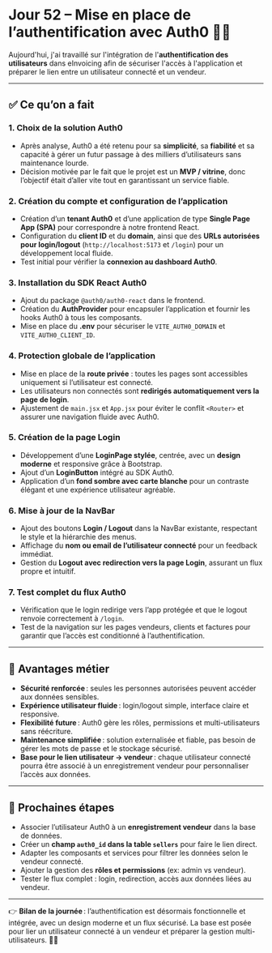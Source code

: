 # Jour 52 – Mise en place de l’authentification avec Auth0 🔐🚀

Aujourd'hui, j'ai travaillé sur l'intégration de l'**authentification des utilisateurs** dans eInvoicing afin de sécuriser l'accès à l'application et préparer le lien entre un utilisateur connecté et un vendeur.

---

## ✅ Ce qu’on a fait

### 1. Choix de la solution Auth0

* Après analyse, Auth0 a été retenu pour sa **simplicité**, sa **fiabilité** et sa capacité à gérer un futur passage à des milliers d’utilisateurs sans maintenance lourde.
* Décision motivée par le fait que le projet est un **MVP / vitrine**, donc l’objectif était d’aller vite tout en garantissant un service fiable.

### 2. Création du compte et configuration de l’application

* Création d’un **tenant Auth0** et d’une application de type **Single Page App (SPA)** pour correspondre à notre frontend React.
* Configuration du **client ID** et du **domain**, ainsi que des **URLs autorisées pour login/logout** (`http://localhost:5173` et `/login`) pour un développement local fluide.
* Test initial pour vérifier la **connexion au dashboard Auth0**.

### 3. Installation du SDK React Auth0

* Ajout du package `@auth0/auth0-react` dans le frontend.
* Création du **AuthProvider** pour encapsuler l’application et fournir les hooks Auth0 à tous les composants.
* Mise en place du **.env** pour sécuriser le `VITE_AUTH0_DOMAIN` et `VITE_AUTH0_CLIENT_ID`.

### 4. Protection globale de l’application

* Mise en place de la **route privée** : toutes les pages sont accessibles uniquement si l’utilisateur est connecté.
* Les utilisateurs non connectés sont **redirigés automatiquement vers la page de login**.
* Ajustement de `main.jsx` et `App.jsx` pour éviter le conflit `<Router>` et assurer une navigation fluide avec Auth0.

### 5. Création de la page Login

* Développement d’une **LoginPage stylée**, centrée, avec un **design moderne** et responsive grâce à Bootstrap.
* Ajout d’un **LoginButton** intégré au SDK Auth0.
* Application d’un **fond sombre avec carte blanche** pour un contraste élégant et une expérience utilisateur agréable.

### 6. Mise à jour de la NavBar

* Ajout des boutons **Login / Logout** dans la NavBar existante, respectant le style et la hiérarchie des menus.
* Affichage du **nom ou email de l’utilisateur connecté** pour un feedback immédiat.
* Gestion du **Logout avec redirection vers la page Login**, assurant un flux propre et intuitif.

### 7. Test complet du flux Auth0

* Vérification que le login redirige vers l’app protégée et que le logout renvoie correctement à `/login`.
* Test de la navigation sur les pages vendeurs, clients et factures pour garantir que l’accès est conditionné à l’authentification.

---

## 📌 Avantages métier

* **Sécurité renforcée** : seules les personnes autorisées peuvent accéder aux données sensibles.
* **Expérience utilisateur fluide** : login/logout simple, interface claire et responsive.
* **Flexibilité future** : Auth0 gère les rôles, permissions et multi-utilisateurs sans réécriture.
* **Maintenance simplifiée** : solution externalisée et fiable, pas besoin de gérer les mots de passe et le stockage sécurisé.
* **Base pour le lien utilisateur → vendeur** : chaque utilisateur connecté pourra être associé à un enregistrement vendeur pour personnaliser l’accès aux données.

---

## 📌 Prochaines étapes

* Associer l’utilisateur Auth0 à un **enregistrement vendeur** dans la base de données.
* Créer un **champ `auth0_id` dans la table `sellers`** pour faire le lien direct.
* Adapter les composants et services pour filtrer les données selon le vendeur connecté.
* Ajouter la gestion des **rôles et permissions** (ex: admin vs vendeur).
* Tester le flux complet : login, redirection, accès aux données liées au vendeur.

---

👉 **Bilan de la journée** : l’authentification est désormais fonctionnelle et intégrée, avec un design moderne et un flux sécurisé. La base est posée pour lier un utilisateur connecté à un vendeur et préparer la gestion multi-utilisateurs. 🔐✨
